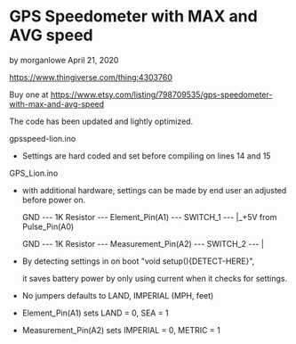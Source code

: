 # GPS Speedometer with MAX and AVG speed

by morganlowe April 21, 2020

https://www.thingiverse.com/thing:4303760

Buy one at https://www.etsy.com/listing/798709535/gps-speedometer-with-max-and-avg-speed

The code has been updated and lightly optimized.

gpsspeed-lion.ino
- Settings are hard coded and set before compiling on lines 14 and 15

GPS_Lion.ino
- with additional hardware, settings can be made by end user an adjusted before power on.

   GND --- 1K Resistor ---   Element_Pin(A1)   --- SWITCH_1 --- |_+5V from Pulse_Pin(A0)
   
   GND --- 1K Resistor --- Measurement_Pin(A2) --- SWITCH_2 --- |
   
- By detecting settings in on boot "void setup(){DETECT-HERE}", 

  it saves battery power by only using current when it checks for settings.
  
- No jumpers defaults to LAND, IMPERIAL (MPH, feet)

- Element_Pin(A1) sets LAND = 0, SEA = 1

- Measurement_Pin(A2) sets IMPERIAL = 0, METRIC = 1
